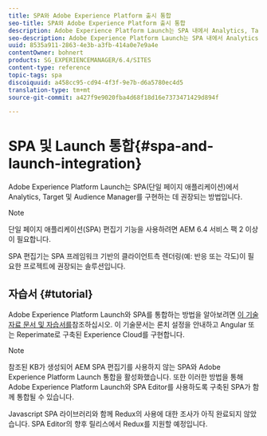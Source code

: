 ```yaml
---
title: SPA와 Adobe Experience Platform 출시 통합
seo-title: SPA와 Adobe Experience Platform 출시 통합
description: Adobe Experience Platform Launch는 SPA 내에서 Analytics, Target 및 Audience Manager를 구현하는 데 권장되는 방법입니다.
seo-description: Adobe Experience Platform Launch는 SPA 내에서 Analytics, Target 및 Audience Manager를 구현하는 데 권장되는 방법입니다.
uuid: 8535a911-2863-4e3b-a3fb-414a0e7e9a4e
contentOwner: bohnert
products: SG_EXPERIENCEMANAGER/6.4/SITES
content-type: reference
topic-tags: spa
discoiquuid: a458cc95-cd94-4f3f-9e7b-d6a5780ec4d5
translation-type: tm+mt
source-git-commit: a427f9e9020fba4d68f18d16e7373471429d894f

---
```



# SPA 및 Launch 통합{#spa-and-launch-integration}

Adobe Experience Platform Launch는 SPA(단일 페이지 애플리케이션)에서 Analytics, Target 및 Audience Manager를 구현하는 데 권장되는 방법입니다.

>[!NOTE]
>
>단일 페이지 애플리케이션(SPA) 편집기 기능을 사용하려면 AEM 6.4 서비스 팩 2 이상이 필요합니다.
>
>SPA 편집기는 SPA 프레임워크 기반의 클라이언트측 렌더링(예: 반응 또는 각도)이 필요한 프로젝트에 권장되는 솔루션입니다.

## 자습서 {#tutorial}

Adobe Experience Platform Launch와 SPA를 통합하는 방법을 알아보려면 [이 기술 자료 문서 및 자습서를](https://helpx.adobe.com/experience-manager/kt/integration/using/launch-reference-architecture-SPA-tutorial-implement.html)참조하십시오. 이 기술문서는 론치 설정을 안내하고 Angular 또는 Reperimate로 구축된 Experience Cloud를 구현합니다.

>[!NOTE]
>
>참조된 KB가 생성되어 AEM SPA 편집기를 사용하지 않는 SPA와 Adobe Experience Platform Launch 통합을 활성화했습니다. 또한 이러한 방법을 통해 Adobe Experience Platform Launch와 SPA Editor를 사용하도록 구축된 SPA가 함께 통합될 수 있습니다.
>
>Javascript SPA 라이브러리와 함께 Redux의 사용에 대한 조사가 아직 완료되지 않았습니다. SPA Editor의 향후 릴리스에서 Redux를 지원할 예정입니다.
